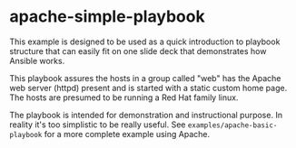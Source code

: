 # apache-simple-playbook

This example is designed to be used as a quick introduction to playbook structure that can easily fit on one slide deck that demonstrates how Ansible works.

This playbook assures the hosts in a group called "web" has the Apache web server (httpd) present and is started with a static custom home page. The hosts are presumed to be running a Red Hat family linux.

The playbook is intended for demonstration and instructional purpose. In reality it's too simplistic to be really useful. See `examples/apache-basic-playbook` for a more complete example using Apache.
